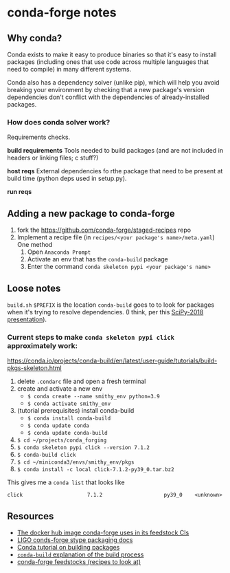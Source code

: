 # conda-forge notes

## Why conda?

Conda exists to make it easy to produce binaries so that it's easy to install packages (including ones that use code across multiple languages that need to compile) in many different systems. 

Conda also has a dependency solver (unlike pip), which will help you avoid breaking your environment by checking that a new package's version dependencies don't conflict with the dependencies of already-installed packages. 

### How does conda solver work?

Requirements checks.

**build requirements**
Tools needed to build packages (and are not included in headers or linking files; c stuff?)

**host reqs**
External dependencies fo rthe package that need to be present at build time (python deps used in setup.py).

**run reqs**

## Adding a new package to conda-forge

1. fork the https://github.com/conda-forge/staged-recipes repo
2. Implement a recipe file (in `recipes/<your package's name>/meta.yaml`)
    One method
    1. Open `Anaconda Prompt`
    2. Activate an env that has the `conda-build` package
    3. Enter the command `conda skeleton pypi <your package's name>`


## Loose notes

`build.sh`
`$PREFIX` is the location `conda-build` goes to to look for packages when it's trying to resolve dependencies. (I think, per this [SciPy-2018 presentation](https://youtu.be/xiI1i525ljE?t=10519)).



### Current steps to make `conda skeleton pypi click` approximately work:
https://conda.io/projects/conda-build/en/latest/user-guide/tutorials/build-pkgs-skeleton.html

1. delete `.condarc` file and open a fresh terminal
2. create and activate a new env
    * `$ conda create --name smithy_env python=3.9`
    * `$ conda activate smithy_env`
3. (tutorial prerequisites) install conda-build
    * `$ conda install conda-build`
    * `$ conda update conda`
    * `$ conda update conda-build`
4. `$ cd ~/projects/conda_forging`
5. `$ conda skeleton pypi click --version 7.1.2`
6. `$ conda-build click`
7. `$ cd ~/miniconda3/envs/smithy_env/pkgs`
8. `$ conda install -c local click-7.1.2-py39_0.tar.bz2`

This gives me a `conda list` that looks like

`click                     7.1.2                    py39_0    <unknown>`



## Resources 

* [The docker hub image conda-forge uses in its feedstock CIs](https://hub.docker.com/r/condaforge/linux-anvil/)
* [LIGO conds-forge stype packaging docs](https://computing.docs.ligo.org/conda/packaging/)
* [Conda tutorial on building packages](https://docs.conda.io/projects/conda-build/en/latest/user-guide/tutorials/building-conda-packages.html)
* [`conda-build` explanation of the build process](https://docs.conda.io/projects/conda-build/en/latest/concepts/recipe.html)
* [conda-forge feedstocks (recipes to look at)](https://github.com/conda-forge/feedstocks/tree/main/feedstocks)